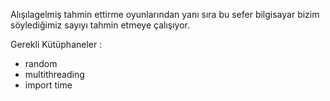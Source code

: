 Alışılagelmiş tahmin ettirme oyunlarından yanı sıra bu sefer bilgisayar bizim söylediğimiz sayıyı tahmin etmeye çalışıyor.

Gerekli Kütüphaneler :
- random
- multithreading
- import time
